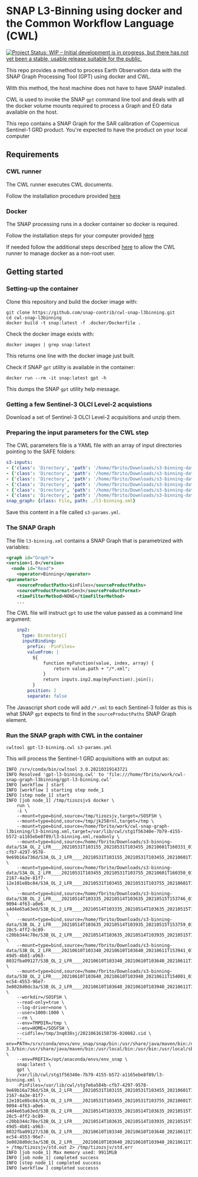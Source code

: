 # SNAP L3-Binning using docker and the Common Workflow Language (CWL)

[![Project Status: WIP – Initial development is in progress, but there has not yet been a stable, usable release suitable for the public.](https://www.repostatus.org/badges/latest/wip.svg)](https://www.repostatus.org/#wip)

This repo provides a method to process Earth Observation data with the SNAP Graph Processing Tool (GPT) using docker and CWL.

With this method, the host machine does not have to have SNAP installed. 

CWL is used to invoke the SNAP `gpt` command line tool and deals with all the docker volume mounts required to process a Graph and EO data available on the host.

This repo contains a SNAP Graph for the SAR calibration of Copernicus Sentinel-1 GRD product. You're expected to have the product on your local computer


## Requirements

### CWL runner

The CWL runner executes CWL documents. 

Follow the installation procedure provided [here](https://github.com/common-workflow-language/cwltool#install)

### Docker

The SNAP processing runs in a docker container so docker is required. 

Follow the installation steps for your computer provided [here](https://docs.docker.com/get-docker/)

If needed follow the additional steps described [here](https://docs.docker.com/engine/install/linux-postinstall/) to allow the CWL runner to manage docker as a non-root user.

## Getting started 

### Setting-up the container

Clone this repository and build the docker image with:

```console
git clone https://github.com/snap-contrib/cwl-snap-l3binning.git
cd cwl-snap-l3binning
docker build -t snap:latest -f .docker/Dockerfile .
```

Check the docker image exists with:

```console
docker images | grep snap:latest
```

This returns one line with the docker image just built.

Check if SNAP `gpt` utility is available in the container:

```console
docker run --rm -it snap:latest gpt -h
```

This dumps the SNAP `gpt` utility help message.

### Getting a few Sentinel-3 OLCI Level-2 acquistions

Download a set of Sentinel-3 OLCI Level-2 acquisitions and unzip them.

### Preparing the input parameters for the CWL step

The CWL parameters file is a YAML file with an array of input directories pointing to the SAFE folders:

```yaml
s3-inputs:
- {'class': 'Directory', 'path': '/home/fbrito/Downloads/s3-binning-data/S3A_OL_2_LFR____20210531T103155_20210531T103455_20210601T160331_0179_072_222_2160_LN1_O_NT_002.SEN3' }
- {'class': 'Directory', 'path': '/home/fbrito/Downloads/s3-binning-data/S3A_OL_2_LFR____20210531T103455_20210531T103755_20210601T160350_0180_072_222_2340_LN1_O_NT_002.SEN3'}
- {'class': 'Directory', 'path': '/home/fbrito/Downloads/s3-binning-data/S3B_OL_2_LFR____20210514T103335_20210514T103635_20210515T153746_0179_052_222_2160_LN1_O_NT_002.SEN3'}
- {'class': 'Directory', 'path': '/home/fbrito/Downloads/s3-binning-data/S3B_OL_2_LFR____20210514T103635_20210514T103935_20210515T153759_0179_052_222_2340_LN1_O_NT_002.SEN3' }
- {'class': 'Directory', 'path': '/home/fbrito/Downloads/s3-binning-data/S3B_OL_2_LFR____20210610T103340_20210610T103640_20210611T153941_0179_053_222_2160_LN1_O_NT_002.SEN3' }
- {'class': 'Directory', 'path': '/home/fbrito/Downloads/s3-binning-data/S3B_OL_2_LFR____20210610T103640_20210610T103940_20210611T154001_0179_053_222_2340_LN1_O_NT_002.SEN3' }
snap_graph: {class: File, path: ./l3-binning.xml}
```

Save this content in a file called `s3-params.yml`.

### The SNAP Graph

The file `l3-binning.xml` contains a SNAP Graph that is parametrized with variables:

```xml
<graph id="Graph">
<version>1.0</version>
  <node id="Read">
    <operator>Binning</operator>
<parameters>
    <sourceProductPaths>$inFiles</sourceProductPaths>
    <sourceProductFormat>Sen3</sourceProductFormat>
    <timeFilterMethod>NONE</timeFilterMethod>
    ...
```

The CWL file will instruct `gpt` to use the value passed as a command line argument:

```yaml
    inp2:
      type: Directory[]
      inputBinding:
        prefix: -PinFiles=
        valueFrom: |
          ${
              function myFunction(value, index, array) {
                  return value.path + "/*.xml";
              }
              return inputs.inp2.map(myFunction).join();
          }
        position: 2
        separate: false
```

The Javascript short code will add `/*.xml` to each Sentinel-3 folder as this is what SNAP `gpt` expects to find in the `sourceProductPaths` SNAP Graph element.

### Run the SNAP graph with CWL in the container

```console
cwltool gpt-l3-binning.cwl s3-params.yml
```

This will process the Sentinel-1 GRD acquisitions with an output as:

```console
INFO /srv/conda/bin/cwltool 3.0.20210319143721
INFO Resolved 'gpt-l3-binning.cwl' to 'file:///home/fbrito/work/cwl-snap-graph-l3binning/gpt-l3-binning.cwl'
INFO [workflow ] start
INFO [workflow ] starting step node_1
INFO [step node_1] start
INFO [job node_1] /tmp/tizozsjv$ docker \
    run \
    -i \
    --mount=type=bind,source=/tmp/tizozsjv,target=/SOSFSH \
    --mount=type=bind,source=/tmp/jk258rnl,target=/tmp \
    --mount=type=bind,source=/home/fbrito/work/cwl-snap-graph-l3binning/l3-binning.xml,target=/var/lib/cwl/stg1f56340e-7b79-4155-b572-a1165ebe8f89/l3-binning.xml,readonly \
    --mount=type=bind,source=/home/fbrito/Downloads/s3-binning-data/S3A_OL_2_LFR____20210531T103155_20210531T103455_20210601T160331_0179_072_222_2160_LN1_O_NT_002.SEN3,target=/var/lib/cwl/stg7e6a584b-cfb7-4297-9578-9e69b16a736d/S3A_OL_2_LFR____20210531T103155_20210531T103455_20210601T160331_0179_072_222_2160_LN1_O_NT_002.SEN3,readonly \
    --mount=type=bind,source=/home/fbrito/Downloads/s3-binning-data/S3A_OL_2_LFR____20210531T103455_20210531T103755_20210601T160350_0180_072_222_2340_LN1_O_NT_002.SEN3,target=/var/lib/cwl/stg223ec947-2167-4a3e-81f7-12e101e8bc84/S3A_OL_2_LFR____20210531T103455_20210531T103755_20210601T160350_0180_072_222_2340_LN1_O_NT_002.SEN3,readonly \
    --mount=type=bind,source=/home/fbrito/Downloads/s3-binning-data/S3B_OL_2_LFR____20210514T103335_20210514T103635_20210515T153746_0179_052_222_2160_LN1_O_NT_002.SEN3,target=/var/lib/cwl/stgb500d30b-9094-4f63-a0e6-a4d4e65a63ed/S3B_OL_2_LFR____20210514T103335_20210514T103635_20210515T153746_0179_052_222_2160_LN1_O_NT_002.SEN3,readonly \
    --mount=type=bind,source=/home/fbrito/Downloads/s3-binning-data/S3B_OL_2_LFR____20210514T103635_20210514T103935_20210515T153759_0179_052_222_2340_LN1_O_NT_002.SEN3,target=/var/lib/cwl/stgf1da9966-28c5-4ff2-bc89-c20bb344c78e/S3B_OL_2_LFR____20210514T103635_20210514T103935_20210515T153759_0179_052_222_2340_LN1_O_NT_002.SEN3,readonly \
    --mount=type=bind,source=/home/fbrito/Downloads/s3-binning-data/S3B_OL_2_LFR____20210610T103340_20210610T103640_20210611T153941_0179_053_222_2160_LN1_O_NT_002.SEN3,target=/var/lib/cwl/stg79046bae-49d5-4b81-a963-8032fba09127/S3B_OL_2_LFR____20210610T103340_20210610T103640_20210611T153941_0179_053_222_2160_LN1_O_NT_002.SEN3,readonly \
    --mount=type=bind,source=/home/fbrito/Downloads/s3-binning-data/S3B_OL_2_LFR____20210610T103640_20210610T103940_20210611T154001_0179_053_222_2340_LN1_O_NT_002.SEN3,target=/var/lib/cwl/stg532d9c2b-ec54-4553-96e7-3e0028d0dc3a/S3B_OL_2_LFR____20210610T103640_20210610T103940_20210611T154001_0179_053_222_2340_LN1_O_NT_002.SEN3,readonly \
    --workdir=/SOSFSH \
    --read-only=true \
    --log-driver=none \
    --user=1000:1000 \
    --rm \
    --env=TMPDIR=/tmp \
    --env=HOME=/SOSFSH \
    --cidfile=/tmp/3nq038sj/20210616150736-020082.cid \
    --env=PATH=/srv/conda/envs/env_snap/snap/bin:/usr/share/java/maven/bin:/usr/share/java/maven/bin:/opt/anaconda/bin:/opt/anaconda/condabin:/opt/anaconda/bin:/usr/lib64/qt-3.3/bin:/usr/share/java/maven/bin:/usr/local/bin:/usr/bin:/usr/local/sbin:/usr/sbin \
    --env=PREFIX=/opt/anaconda/envs/env_snap \
    snap:latest \
    gpt \
    /var/lib/cwl/stg1f56340e-7b79-4155-b572-a1165ebe8f89/l3-binning.xml \
    -PinFiles=/var/lib/cwl/stg7e6a584b-cfb7-4297-9578-9e69b16a736d/S3A_OL_2_LFR____20210531T103155_20210531T103455_20210601T160331_0179_072_222_2160_LN1_O_NT_002.SEN3/*.xml,/var/lib/cwl/stg223ec947-2167-4a3e-81f7-12e101e8bc84/S3A_OL_2_LFR____20210531T103455_20210531T103755_20210601T160350_0180_072_222_2340_LN1_O_NT_002.SEN3/*.xml,/var/lib/cwl/stgb500d30b-9094-4f63-a0e6-a4d4e65a63ed/S3B_OL_2_LFR____20210514T103335_20210514T103635_20210515T153746_0179_052_222_2160_LN1_O_NT_002.SEN3/*.xml,/var/lib/cwl/stgf1da9966-28c5-4ff2-bc89-c20bb344c78e/S3B_OL_2_LFR____20210514T103635_20210514T103935_20210515T153759_0179_052_222_2340_LN1_O_NT_002.SEN3/*.xml,/var/lib/cwl/stg79046bae-49d5-4b81-a963-8032fba09127/S3B_OL_2_LFR____20210610T103340_20210610T103640_20210611T153941_0179_053_222_2160_LN1_O_NT_002.SEN3/*.xml,/var/lib/cwl/stg532d9c2b-ec54-4553-96e7-3e0028d0dc3a/S3B_OL_2_LFR____20210610T103640_20210610T103940_20210611T154001_0179_053_222_2340_LN1_O_NT_002.SEN3/*.xml > /tmp/tizozsjv/std.out 2> /tmp/tizozsjv/std.err
INFO [job node_1] Max memory used: 9911MiB
INFO [job node_1] completed success
INFO [step node_1] completed success
INFO [workflow ] completed successs
```


